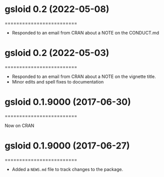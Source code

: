 # gsloid 0.2 (2022-05-08)
=========================

* Responded to an email from CRAN about a NOTE on the CONDUCT.md 

# gsloid 0.2 (2022-05-03)
=========================

* Responded to an email from CRAN about a NOTE on the vignette title. 
* Minor edits and spell fixes to documentation 

# gsloid 0.1.9000 (2017-06-30)
=========================

Now on CRAN

# gsloid 0.1.9000 (2017-06-27)
=========================

* Added a `NEWS.md` file to track changes to the package.



